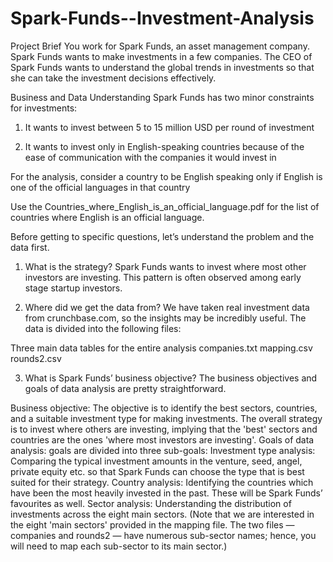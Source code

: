 # Spark-Funds--Investment-Analysis
Project Brief You work for Spark Funds, an asset management company. Spark Funds wants to make investments in a few companies. The CEO of Spark Funds wants to understand the global trends in investments so that she can take the investment decisions effectively.

Business and Data Understanding Spark Funds has two minor constraints for investments:

   1) It wants to invest between 5 to 15 million USD per round of investment

   2)  It wants to invest only in English-speaking countries because of the ease of communication with the companies it would invest in

For the analysis, consider a country to be English speaking only if English is one of the official languages in that country

Use the Countries_where_English_is_an_official_language.pdf for the list of countries where English is an official language.

Before getting to specific questions, let’s understand the problem and the data first.

1) What is the strategy?
Spark Funds wants to invest where most other investors are investing. This pattern is often observed among early stage startup investors.

2) Where did we get the data from?
We have taken real investment data from crunchbase.com, so the insights may be incredibly useful. The data is divided into the following files:

Three main data tables for the entire analysis companies.txt mapping.csv rounds2.csv

3) What is Spark Funds’ business objective?
The business objectives and goals of data analysis are pretty straightforward.

Business objective: The objective is to identify the best sectors, countries, and a suitable investment type for making investments. The overall strategy is to invest where others are investing, implying that the 'best' sectors and countries are the ones 'where most investors are investing'. Goals of data analysis: goals are divided into three sub-goals: Investment type analysis: Comparing the typical investment amounts in the venture, seed, angel, private equity etc. so that Spark Funds can choose the type that is best suited for their strategy. Country analysis: Identifying the countries which have been the most heavily invested in the past. These will be Spark Funds’ favourites as well. Sector analysis: Understanding the distribution of investments across the eight main sectors. (Note that we are interested in the eight 'main sectors' provided in the mapping file. The two files — companies and rounds2 — have numerous sub-sector names; hence, you will need to map each sub-sector to its main sector.)



